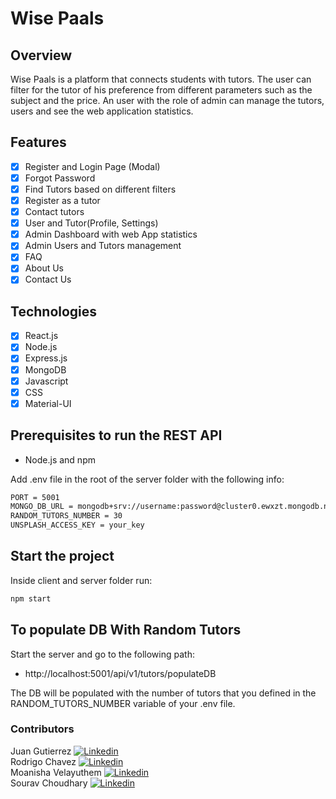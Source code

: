 # Wise Paals

## Overview

Wise Paals is a platform that connects students with tutors. The user can filter for the tutor of his preference from different parameters such as the subject and the price. An user with the role of admin can manage the tutors, users and see the web application statistics.

## Features

- [x] Register and Login Page (Modal)
- [x] Forgot Password
- [x] Find Tutors based on different filters
- [x] Register as a tutor
- [x] Contact tutors
- [x] User and Tutor(Profile, Settings)
- [x] Admin Dashboard with web App statistics
- [x] Admin Users and Tutors management
- [x] FAQ
- [x] About Us
- [x] Contact Us

## Technologies

- [x] React.js
- [x] Node.js
- [x] Express.js
- [x] MongoDB
- [x] Javascript
- [x] CSS
- [x] Material-UI

## Prerequisites to run the REST API

- Node.js and npm

Add .env file in the root of the server folder with the following info:

```sh
PORT = 5001
MONGO_DB_URL = mongodb+srv://username:password@cluster0.ewxzt.mongodb.net/?retryWrites=true&w=majority
RANDOM_TUTORS_NUMBER = 30
UNSPLASH_ACCESS_KEY = your_key
```

## Start the project

Inside client and server folder run:

```sh
npm start
```

## To populate DB With Random Tutors

Start the server and go to the following path:

- http://localhost:5001/api/v1/tutors/populateDB

The DB will be populated with the number of tutors that you defined in the RANDOM_TUTORS_NUMBER variable of your .env file.

### Contributors

Juan Gutierrez [<img src="https://i.stack.imgur.com/gVE0j.png" alt="Linkedin">](https://www.linkedin.com/in/-juan-gutierrez/)  
Rodrigo Chavez [<img src="https://i.stack.imgur.com/gVE0j.png" alt="Linkedin">](https://www.linkedin.com/in/rodrigo-chavez-m/)  
Moanisha Velayuthem [<img src="https://i.stack.imgur.com/gVE0j.png" alt="Linkedin">](https://www.linkedin.com/in/moanisha-velayuthem/)  
Sourav Choudhary [<img src="https://i.stack.imgur.com/gVE0j.png" alt="Linkedin">](https://www.linkedin.com/in/sourav009/)
